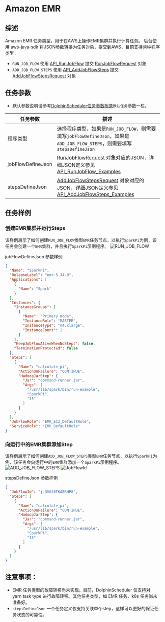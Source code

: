 # Amazon EMR

## 综述

Amazon EMR 任务类型，用于在AWS上操作EMR集群并执行计算任务。
后台使用 [aws-java-sdk](https://aws.amazon.com/cn/sdk-for-java/) 将JSON参数转换为任务对象，提交到AWS，目前支持两种程序类型：

* `RUN_JOB_FLOW` 使用 [API_RunJobFlow](https://docs.aws.amazon.com/emr/latest/APIReference/API_RunJobFlow.html#API_RunJobFlow_Examples) 提交 [RunJobFlowRequest](https://docs.aws.amazon.com/AWSJavaSDK/latest/javadoc/com/amazonaws/services/elasticmapreduce/model/RunJobFlowRequest.html) 对象
* `ADD_JOB_FLOW_STEPS` 使用 [API_AddJobFlowSteps](https://docs.aws.amazon.com/emr/latest/APIReference/API_AddJobFlowSteps.html#API_AddJobFlowSteps_Examples) 提交 [AddJobFlowStepsRequest](https://docs.aws.amazon.com/AWSJavaSDK/latest/javadoc/com/amazonaws/services/elasticmapreduce/model/AddJobFlowStepsRequest.html) 对象

## 任务参数

- 默认参数说明请参考[DolphinScheduler任务参数附录](appendix.md)`默认任务`参数一栏。

|     **任务参数**      |                                                                                                                                                          **描述**                                                                                                                                                          |
|-------------------|--------------------------------------------------------------------------------------------------------------------------------------------------------------------------------------------------------------------------------------------------------------------------------------------------------------------------|
| 程序类型              | 选择程序类型，如果是`RUN_JOB_FLOW`，则需要填写`jobFlowDefineJson`，如果是`ADD_JOB_FLOW_STEPS`，则需要填写`stepsDefineJson`                                                                                                                                                                                                                         |
| jobFlowDefineJson | [RunJobFlowRequest](https://docs.aws.amazon.com/AWSJavaSDK/latest/javadoc/com/amazonaws/services/elasticmapreduce/model/RunJobFlowRequest.html) 对象对应的JSON，详细JSON定义参见 [API_RunJobFlow_Examples](https://docs.aws.amazon.com/emr/latest/APIReference/API_RunJobFlow.html#API_RunJobFlow_Examples)                          |
| stepsDefineJson   | [AddJobFlowStepsRequest](https://docs.aws.amazon.com/AWSJavaSDK/latest/javadoc/com/amazonaws/services/elasticmapreduce/model/AddJobFlowStepsRequest.html) 对象对应的JSON，详细JSON定义参见 [API_AddJobFlowSteps_Examples](https://docs.aws.amazon.com/emr/latest/APIReference/API_AddJobFlowSteps.html#API_AddJobFlowSteps_Examples) |

## 任务样例

### 创建EMR集群并运行Steps

该样例展示了如何创建`RUN_JOB_FLOW`类型`EMR`任务节点，以执行`SparkPi`为例，该任务会创建一个`EMR`集群，并且执行`SparkPi`示例程序。
![RUN_JOB_FLOW](../../../../img/tasks/demo/emr_run_job_flow.png)

jobFlowDefineJson 参数样例

```json
{
  "Name": "SparkPi",
  "ReleaseLabel": "emr-5.34.0",
  "Applications": [
    {
      "Name": "Spark"
    }
  ],
  "Instances": {
    "InstanceGroups": [
      {
        "Name": "Primary node",
        "InstanceRole": "MASTER",
        "InstanceType": "m4.xlarge",
        "InstanceCount": 1
      }
    ],
    "KeepJobFlowAliveWhenNoSteps": false,
    "TerminationProtected": false
  },
  "Steps": [
    {
      "Name": "calculate_pi",
      "ActionOnFailure": "CONTINUE",
      "HadoopJarStep": {
        "Jar": "command-runner.jar",
        "Args": [
          "/usr/lib/spark/bin/run-example",
          "SparkPi",
          "15"
        ]
      }
    }
  ],
  "JobFlowRole": "EMR_EC2_DefaultRole",
  "ServiceRole": "EMR_DefaultRole"
}
```

### 向运行中的EMR集群添加Step

该样例展示了如何创建`ADD_JOB_FLOW_STEPS`类型`EMR`任务节点，以执行`SparkPi`为例，该任务会向运行中的`EMR`集群添加一个`SparkPi`示例程序。
![ADD_JOB_FLOW_STEPS](../../../../img/tasks/demo/emr_add_job_flow_steps.png)
![JobFlowId](../../../../img/tasks/demo/emr_jobFlowId.png)

stepsDefineJson 参数样例

```json
{
  "JobFlowId": "j-3V628TKAERHP8",
  "Steps": [
    {
      "Name": "calculate_pi",
      "ActionOnFailure": "CONTINUE",
      "HadoopJarStep": {
        "Jar": "command-runner.jar",
        "Args": [
          "/usr/lib/spark/bin/run-example",
          "SparkPi",
          "15"
        ]
      }
    }
  ]
}
```

## 注意事项：

- EMR 任务类型的故障转移尚未实现。目前，DolphinScheduler 仅支持对 yarn task type 进行故障转移。其他任务类型，如 EMR 任务、k8s 任务尚未准备好。
- `stepsDefineJson` 一个任务定义仅支持关联单个step，这样可以更好的保证任务状态的可靠性。

